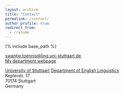 ```yaml
---
layout: archive
title: "Contact"
permalink: /contact/
author_profile: true
redirect_from:
  - /resume
---
```


{% include base_path %}




[swantje.toennis@ling.uni-stuttgart.de](swantje.toennis@ling.uni-stuttgart.de)  
[My department webpage](https://www.ling.uni-stuttgart.de/institut/team/Toennis/)

[University of Stuttgart](https://www.uni-stuttgart.de/en/) 
[Department of English Linguistics](https://www.ling.uni-stuttgart.de/en/institute/ifla/)   
Keplerstr. 17  
70174 Stuttgart  
Germany  

